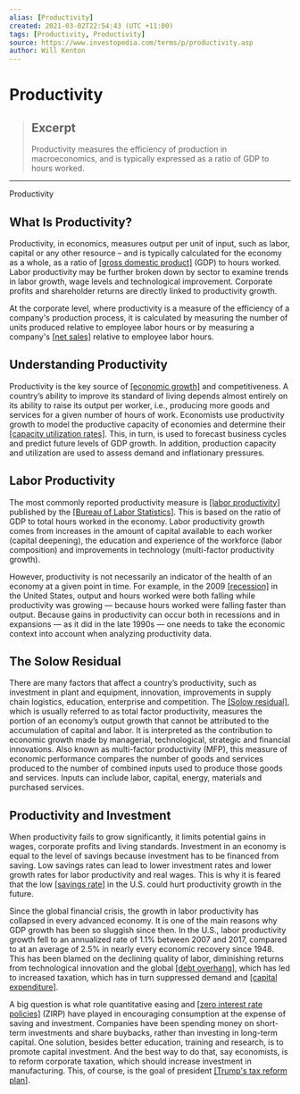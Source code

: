 ```yaml
---
alias: [Productivity]
created: 2021-03-02T22:54:43 (UTC +11:00)
tags: [Productivity, Productivity]
source: https://www.investopedia.com/terms/p/productivity.asp
author: Will Kenton
---
```


# Productivity

> ## Excerpt
> Productivity measures the efficiency of production in macroeconomics, and is typically expressed as a ratio of GDP to hours worked.

---

Productivity
## What Is Productivity?

Productivity, in economics, measures output per unit of input, such as labor, capital or any other resource – and is typically calculated for the economy as a whole, as a ratio of [[gross domestic product]](https://www.investopedia.com/terms/g/gdp.asp) (GDP) to hours worked. Labor productivity may be further broken down by sector to examine trends in labor growth, wage levels and technological improvement. Corporate profits and shareholder returns are directly linked to productivity growth.

At the corporate level, where productivity is a measure of the efficiency of a company's production process, it is calculated by measuring the number of units produced relative to employee labor hours or by measuring a company's [[net sales]](https://www.investopedia.com/terms/n/netsales.asp) relative to employee labor hours.

## Understanding Productivity

Productivity is the key source of [[economic growth]](https://www.investopedia.com/terms/m/macroeconomics.asp) and competitiveness. A country’s ability to improve its standard of living depends almost entirely on its ability to raise its output per worker, i.e., producing more goods and services for a given number of hours of work. Economists use productivity growth to model the productive capacity of economies and determine their [[capacity utilization rates]](https://www.investopedia.com/terms/c/capacityutilizationrate.asp). This, in turn, is used to forecast business cycles and predict future levels of GDP growth. In addition, production capacity and utilization are used to assess demand and inflationary pressures.

## Labor Productivity

The most commonly reported productivity measure is [[labor productivity]](https://www.investopedia.com/terms/l/labor-productivity.asp) published by the [[Bureau of Labor Statistics]](https://www.investopedia.com/terms/b/bls.asp). This is based on the ratio of GDP to total hours worked in the economy. Labor productivity growth comes from increases in the amount of capital available to each worker (capital deepening), the education and experience of the workforce (labor composition) and improvements in technology (multi-factor productivity growth).

However, productivity is not necessarily an indicator of the health of an economy at a given point in time. For example, in the 2009 [[recession]](https://www.investopedia.com/terms/r/recession.asp) in the United States, output and hours worked were both falling while productivity was growing — because hours worked were falling faster than output. Because gains in productivity can occur both in recessions and in expansions — as it did in the late 1990s — one needs to take the economic context into account when analyzing productivity data.

## The Solow Residual

There are many factors that affect a country’s productivity, such as investment in plant and equipment, innovation, improvements in supply chain logistics, education, enterprise and competition. The [[Solow residual]](https://www.investopedia.com/terms/s/solow-residual.asp), which is usually referred to as total factor productivity, measures the portion of an economy’s output growth that cannot be attributed to the accumulation of capital and labor. It is interpreted as the contribution to economic growth made by managerial, technological, strategic and financial innovations. Also known as multi-factor productivity (MFP), this measure of economic performance compares the number of goods and services produced to the number of combined inputs used to produce those goods and services. Inputs can include labor, capital, energy, materials and purchased services.

## Productivity and Investment

When productivity fails to grow significantly, it limits potential gains in wages, corporate profits and living standards. Investment in an economy is equal to the level of savings because investment has to be financed from saving. Low savings rates can lead to lower investment rates and lower growth rates for labor productivity and real wages. This is why it is feared that the low [[savings rate]](https://www.investopedia.com/terms/s/savings-rate.asp) in the U.S. could hurt productivity growth in the future.

Since the global financial crisis, the growth in labor productivity has collapsed in every advanced economy. It is one of the main reasons why GDP growth has been so sluggish since then. In the U.S., labor productivity growth fell to an annualized rate of 1.1% between 2007 and 2017, compared to at an average of 2.5% in nearly every economic recovery since 1948. This has been blamed on the declining quality of labor, diminishing returns from technological innovation and the global [[debt overhang]](https://www.investopedia.com/terms/d/debtoverhang.asp), which has led to increased taxation, which has in turn suppressed demand and [[capital expenditure]](https://www.investopedia.com/terms/c/capitalexpenditure.asp).

A big question is what role quantitative easing and [[zero interest rate policies]](https://www.investopedia.com/articles/investing/031815/what-zero-interestrate-policy-zirp.asp) (ZIRP) have played in encouraging consumption at the expense of saving and investment. Companies have been spending money on short-term investments and share buybacks, rather than investing in long-term capital. One solution, besides better education, training and research, is to promote capital investment. And the best way to do that, say economists, is to reform corporate taxation, which should increase investment in manufacturing. This, of course, is the goal of president [[Trump's tax reform plan]](https://www.investopedia.com/taxes/trumps-tax-reform-plan-explained/).
